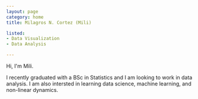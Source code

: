 ```yaml
---
layout: page
category: home
title: Milagros N. Cortez (Mili)

listed:
- Data Visualization
- Data Analysis

---
```


Hi, I'm Mili.

I recently graduated with a BSc in Statistics and I am looking to work in data analysis. I am also intersted in learning data science, machine learning, and non-linear dynamics.
